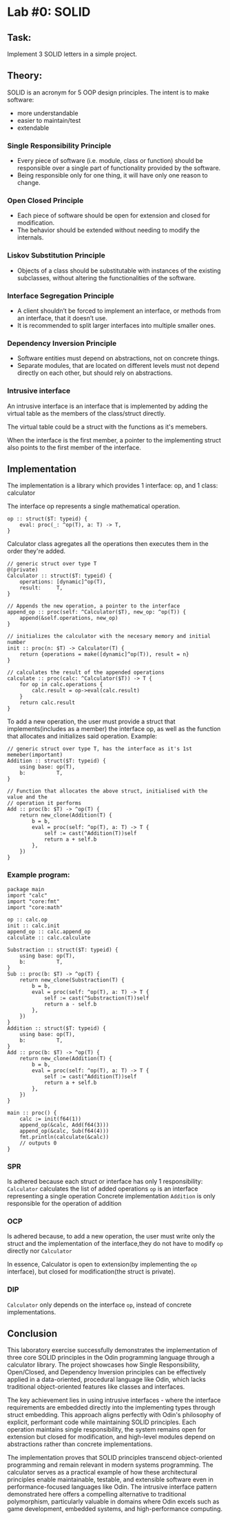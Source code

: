 # Lab #0: SOLID

## Task:
Implement 3 SOLID letters in a simple project.

## Theory:
SOLID is an acronym for 5 OOP design principles. 
The intent is to make software: 
- more understandable
- easier to maintain/test
- extendable

### Single Responsibility Principle
- Every piece of software (i.e. module, class or function) should be responsible over a single part of functionality provided by the software.
- Being responsible only for one thing, it will have only one reason to change.

### Open Closed Principle
- Each piece of software should be open for extension and closed for modification.
- The behavior should be extended without needing to modify the internals.

### Liskov Substitution Principle
- Objects of a class should be substitutable with instances of the existing subclasses, without altering the functionalities of the software.

### Interface Segregation Principle
- A client shouldn’t be forced to implement an interface, or methods from an interface, that it doesn’t use.
- It is recommended to split larger interfaces into multiple smaller ones.

### Dependency Inversion Principle
- Software entities must depend on abstractions, not on concrete things. 
- Separate modules, that are located on different levels must not depend directly on each other, but should rely on abstractions.

### Intrusive interface
An intrusive interface is an interface that is implemented by adding the virtual table
as the members of the class/struct directly. 

The virtual table could be a struct with the functions as it's memebers.

When the interface is the first member, a pointer to the implementing struct also
points to the first member of the interface. 


## Implementation

The implementation is a library which provides 1 interface: op, and 1 class: calculator

The interface op represents a single mathematical operation.
```odin
op :: struct($T: typeid) {
	eval: proc(_: ^op(T), a: T) -> T,
}
```


Calculator class agregates all the operations then executes them in the order they're 
added.
```odin
// generic struct over type T
@(private)
Calculator :: struct($T: typeid) {
	operations: [dynamic]^op(T),
	result:     T,
}

// Appends the new operation, a pointer to the interface
append_op :: proc(self: ^Calculator($T), new_op: ^op(T)) {
	append(&self.operations, new_op)
}

// initializes the calculator with the necesary memory and initial number
init :: proc(n: $T) -> Calculator(T) {
	return {operations = make([dynamic]^op(T)), result = n}
}

// calculates the result of the appended operations
calculate :: proc(calc: ^Calculator($T)) -> T {
	for op in calc.operations {
		calc.result = op->eval(calc.result)
	}
	return calc.result
}
```

To add a new operation, the user must provide a struct that implements(includes as a 
member) the interface op, as well as the function that allocates and initializes said
operation. 
Example:
```odin
// generic struct over type T, has the interface as it's 1st memeber(important)
Addition :: struct($T: typeid) {
	using base: op(T),
	b:          T,
}

// Function that allocates the above struct, initialised with the value and the 
// operation it performs
Add :: proc(b: $T) -> ^op(T) {
	return new_clone(Addition(T) {
		b = b,
		eval = proc(self: ^op(T), a: T) -> T {
			self := cast(^Addition(T))self
			return a + self.b
		},
	})
}
```

### Example program:
```odin
package main
import "calc"
import "core:fmt"
import "core:math"

op :: calc.op
init :: calc.init
append_op :: calc.append_op
calculate :: calc.calculate

Substraction :: struct($T: typeid) {
	using base: op(T),
	b:          T,
}
Sub :: proc(b: $T) -> ^op(T) {
	return new_clone(Substraction(T) {
		b = b,
		eval = proc(self: ^op(T), a: T) -> T {
			self := cast(^Substraction(T))self
			return a - self.b
		},
	})
}
Addition :: struct($T: typeid) {
	using base: op(T),
	b:          T,
}
Add :: proc(b: $T) -> ^op(T) {
	return new_clone(Addition(T) {
		b = b,
		eval = proc(self: ^op(T), a: T) -> T {
			self := cast(^Addition(T))self
			return a + self.b
		},
	})
}

main :: proc() {
	calc := init(f64(1))
	append_op(&calc, Add(f64(3)))
	append_op(&calc, Sub(f64(4)))
	fmt.println(calculate(&calc))
    // outputs 0
}

```


### SPR
Is adhered because each struct or interface has only 1 responsibility:
`Calculator` calculates the list of added operations
`op` is an interface representing a single operation
Concrete implementation `Addition` is only responsible for the operation of addition


### OCP
Is adhered because, to add a new operation, the user must write only the struct and the
implementation of the interface,they do not have to modify `op` directly nor `Calculator`

In essence, Calculator is open to extension(by implementing the `op` interface), but closed for modification(the struct is private).

### DIP
`Calculator` only depends on the interface `op`, instead of concrete implementations.


## Conclusion
This laboratory exercise successfully demonstrates the implementation of three core SOLID principles in the Odin programming language through a calculator library. The project showcases how Single Responsibility, Open/Closed, and Dependency Inversion principles can be effectively applied in a data-oriented, procedural language like Odin, which lacks traditional object-oriented features like classes and interfaces.

The key achievement lies in using intrusive interfaces - where the interface requirements are embedded directly into the implementing types through struct embedding. This approach aligns perfectly with Odin's philosophy of explicit, performant code while maintaining SOLID principles. Each operation maintains single responsibility, the system remains open for extension but closed for modification, and high-level modules depend on abstractions rather than concrete implementations.

The implementation proves that SOLID principles transcend object-oriented programming and remain relevant in modern systems programming. The calculator serves as a practical example of how these architectural principles enable maintainable, testable, and extensible software even in performance-focused languages like Odin. The intrusive interface pattern demonstrated here offers a compelling alternative to traditional polymorphism, particularly valuable in domains where Odin excels such as game development, embedded systems, and high-performance computing.





